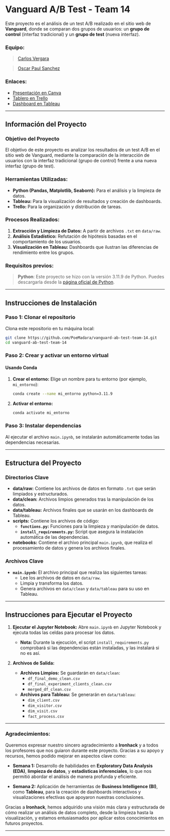 # Vanguard A/B Test - Team 14

Este proyecto es el análisis de un test A/B realizado en el sitio web de **Vanguard**, donde se comparan dos grupos de usuarios: un **grupo de control** (interfaz tradicional) y un **grupo de test** (nueva interfaz).

### Equipo:
> [Carlos Vergara](https://www.linkedin.com/in/carlosvergaragamez/)

> [Oscar Paul Sanchez](https://www.linkedin.com/in/oscar-sanchez-riveros/)

### Enlaces:
- [Presentación en Canva](https://www.canva.com/design/DAGR9oN8BQU/XbN88uYBWu6SmMsFf0GwKQ/view?utm_content=DAGR9oN8BQU&utm_campaign=designshare&utm_medium=link&utm_source=editor)
- [Tablero en Trello](https://trello.com/b/BjGPDHFI)
- [Dashboard en Tableau](https://public.tableau.com/views/Vanguard-WebsiteRedesign/AnalisisAB?:language=es-ES&:sid=&:redirect=auth&:display_count=n&:origin=viz_share_link)

---

## Información del Proyecto

### Objetivo del Proyecto
El objetivo de este proyecto es analizar los resultados de un test A/B en el sitio web de Vanguard, mediante la comparación de la interacción de usuarios con la interfaz tradicional (grupo de control) frente a una nueva interfaz (grupo de test).

### Herramientas Utilizadas:
- **Python (Pandas, Matplotlib, Seaborn):** Para el análisis y la limpieza de datos.
- **Tableau:** Para la visualización de resultados y creación de dashboards.
- **Trello:** Para la organización y distribución de tareas.

### Procesos Realizados:
1. **Extracción y Limpieza de Datos:** A partir de archivos `.txt` en `data/raw`.
2. **Análisis Estadístico:** Refutación de hipótesis basadas en el comportamiento de los usuarios.
3. **Visualización en Tableau:** Dashboards que ilustran las diferencias de rendimiento entre los grupos.

 ### Requisitos previos:
>  **Python**: Este proyecto se hizo con la versión 3.11.9 de Python. Puedes descargarla desde la [página oficial de Python](https://www.python.org/downloads/).

---

## Instrucciones de Instalación

### Paso 1: Clonar el repositorio

Clona este repositorio en tu máquina local:
```bash
git clone https://github.com/PoeMadara/vanguard-ab-test-team-14.git
cd vanguard-ab-test-team-14
```

### Paso 2: Crear y activar un entorno virtual

#### Usando Conda

1. **Crear el entorno:** Elige un nombre para tu entorno (por ejemplo, `mi_entorno`):
   ```bash
   conda create --name mi_entorno python=3.11.9
   ```

2. **Activar el entorno:**
   ```bash
   conda activate mi_entorno
   ```

### Paso 3: Instalar dependencias

Al ejecutar el archivo `main.ipynb`, se instalarán automáticamente todas las dependencias necesarias.

---

## Estructura del Proyecto

### Directorios Clave

- **data/raw:** Contiene los archivos de datos en formato `.txt` que serán limpiados y estructurados.
- **data/clean:** Archivos limpios generados tras la manipulación de los datos.
- **data/tableau:** Archivos finales que se usarán en los dashboards de Tableau.
- **scripts:** Contiene los archivos de código:
  - **`functions.py`:** Funciones para la limpieza y manipulación de datos.
  - **`install_requirements.py`:** Script que asegura la instalación automática de las dependencias.
- **notebooks:** Contiene el archivo principal `main.ipynb`, que realiza el procesamiento de datos y genera los archivos finales.

### Archivos Clave

- **`main.ipynb`:** El archivo principal que realiza las siguientes tareas:
  - Lee los archivos de datos en `data/raw`.
  - Limpia y transforma los datos.
  - Genera archivos en `data/clean` y `data/tableau` para su uso en Tableau.

---

## Instrucciones para Ejecutar el Proyecto

1. **Ejecutar el Jupyter Notebook:**
   Abre `main.ipynb` en Jupyter Notebook y ejecuta todas las celdas para procesar los datos.
   
   - **Nota:** Durante la ejecución, el script `install_requirements.py` comprobará si las dependencias están instaladas, y las instalará si no es así.

2. **Archivos de Salida:**
   - **Archivos Limpios:** Se guardarán en `data/clean`:
     - `df_final_demo_clean.csv`
     - `df_final_experiment_clients_clean.csv`
     - `merged_df_clean.csv`
   - **Archivos para Tableau:** Se generarán en `data/tableau`:
     - `dim_client.csv`
     - `dim_visitor.csv`
     - `dim_visit.csv`
     - `fact_process.csv`

---

### Agradecimientos:
Queremos expresar nuestro sincero agradecimiento a **Ironhack** y a todos los profesores que nos guiaron durante este proyecto. Gracias a su apoyo y recursos, hemos podido mejorar en aspectos clave como:

- **Semana 1:** Desarrollo de habilidades en **Exploratory Data Analysis (EDA)**, **limpieza de datos**, y **estadísticas inferenciales**, lo que nos permitió abordar el análisis de manera profunda y eficiente.
  
- **Semana 2:** Aplicación de herramientas de **Business Intelligence (BI)**, como **Tableau**, para la creación de dashboards interactivos y visualizaciones efectivas que apoyaron nuestras conclusiones.

Gracias a **Ironhack**, hemos adquirido una visión más clara y estructurada de cómo realizar un análisis de datos completo, desde la limpieza hasta la visualización, y estamos entusiasmados por aplicar estos conocimientos en futuros proyectos.

---
